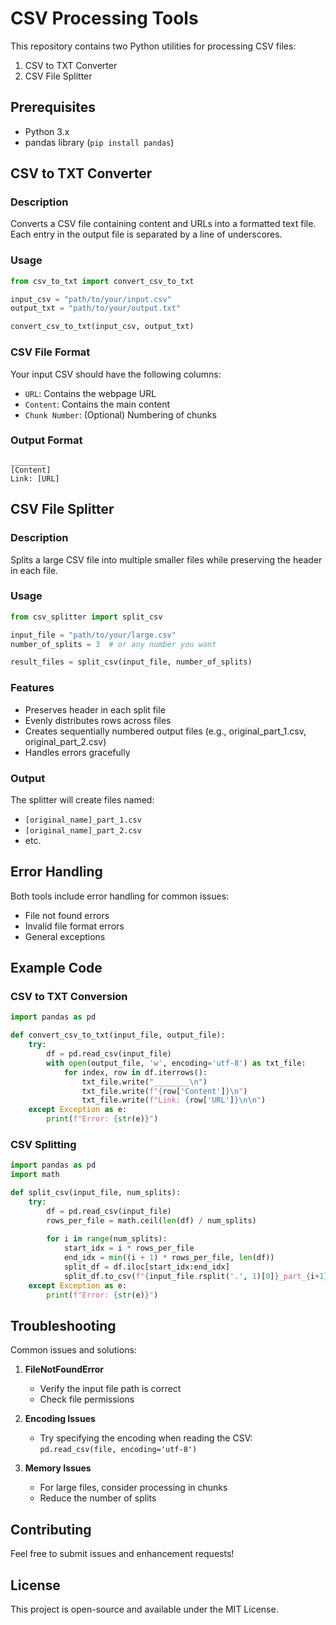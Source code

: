 # CSV Processing Tools

This repository contains two Python utilities for processing CSV files:
1. CSV to TXT Converter
2. CSV File Splitter

## Prerequisites

- Python 3.x
- pandas library (`pip install pandas`)

## CSV to TXT Converter

### Description
Converts a CSV file containing content and URLs into a formatted text file. Each entry in the output file is separated by a line of underscores.

### Usage
```python
from csv_to_txt import convert_csv_to_txt

input_csv = "path/to/your/input.csv"
output_txt = "path/to/your/output.txt"

convert_csv_to_txt(input_csv, output_txt)
```

### CSV File Format
Your input CSV should have the following columns:
- `URL`: Contains the webpage URL
- `Content`: Contains the main content
- `Chunk Number`: (Optional) Numbering of chunks

### Output Format
```
________
[Content]
Link: [URL]

```

## CSV File Splitter

### Description
Splits a large CSV file into multiple smaller files while preserving the header in each file.

### Usage
```python
from csv_splitter import split_csv

input_file = "path/to/your/large.csv"
number_of_splits = 3  # or any number you want

result_files = split_csv(input_file, number_of_splits)
```

### Features
- Preserves header in each split file
- Evenly distributes rows across files
- Creates sequentially numbered output files (e.g., original_part_1.csv, original_part_2.csv)
- Handles errors gracefully

### Output
The splitter will create files named:
- `[original_name]_part_1.csv`
- `[original_name]_part_2.csv`
- etc.

## Error Handling

Both tools include error handling for common issues:
- File not found errors
- Invalid file format errors
- General exceptions

## Example Code

### CSV to TXT Conversion
```python
import pandas as pd

def convert_csv_to_txt(input_file, output_file):
    try:
        df = pd.read_csv(input_file)
        with open(output_file, 'w', encoding='utf-8') as txt_file:
            for index, row in df.iterrows():
                txt_file.write("________\n")
                txt_file.write(f"{row['Content']}\n")
                txt_file.write(f"Link: {row['URL']}\n\n")
    except Exception as e:
        print(f"Error: {str(e)}")
```

### CSV Splitting
```python
import pandas as pd
import math

def split_csv(input_file, num_splits):
    try:
        df = pd.read_csv(input_file)
        rows_per_file = math.ceil(len(df) / num_splits)
        
        for i in range(num_splits):
            start_idx = i * rows_per_file
            end_idx = min((i + 1) * rows_per_file, len(df))
            split_df = df.iloc[start_idx:end_idx]
            split_df.to_csv(f"{input_file.rsplit('.', 1)[0]}_part_{i+1}.csv", index=False)
    except Exception as e:
        print(f"Error: {str(e)}")
```

## Troubleshooting

Common issues and solutions:

1. **FileNotFoundError**
   - Verify the input file path is correct
   - Check file permissions

2. **Encoding Issues**
   - Try specifying the encoding when reading the CSV: `pd.read_csv(file, encoding='utf-8')`

3. **Memory Issues**
   - For large files, consider processing in chunks
   - Reduce the number of splits

## Contributing

Feel free to submit issues and enhancement requests!

## License

This project is open-source and available under the MIT License.
